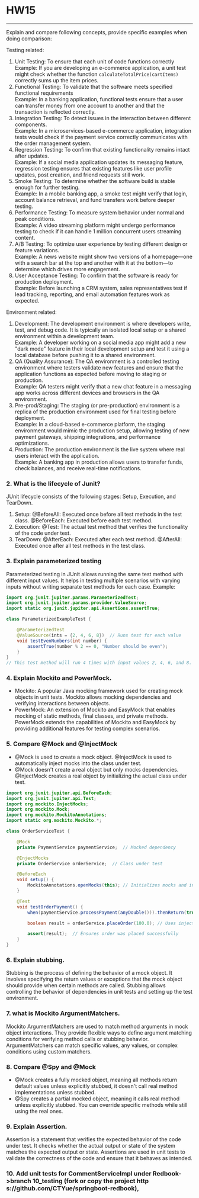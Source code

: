 # HW15
____
Explain and compare following concepts, provide specific examples when doing comparison: 

Testing related:  
1. Unit Testing: To ensure that each unit of code functions correctly  
Example: If you are developing an e-commerce application, a unit test might check whether the function `calculateTotalPrice(cartItems)` correctly sums up the item prices.
2. Functional Testing: To validate that the software meets specified functional requirements  
Example: In a banking application, functional tests ensure that a user can transfer money from one account to another and that the transaction is reflected correctly.  
3. Integration Testing: To detect issues in the interaction between different components.  
Example: In a microservices-based e-commerce application, integration tests would check if the payment service correctly communicates with the order management system.  
4. Regression Testing: To confirm that existing functionality remains intact after updates.  
Example: If a social media application updates its messaging feature, regression testing ensures that existing features like user profile updates, post creation, and friend requests still work.  
5. Smoke Testing: To determine whether the software build is stable enough for further testing.  
Example: In a mobile banking app, a smoke test might verify that login, account balance retrieval, and fund transfers work before deeper testing.  
6. Performance Testing: To measure system behavior under normal and peak conditions.  
Example: A video streaming platform might undergo performance testing to check if it can handle 1 million concurrent users streaming content.  
7. A/B Testing: To optimize user experience by testing different design or feature variations.  
Example: A news website might show two versions of a homepage—one with a search bar at the top and another with it at the bottom—to determine which drives more engagement.  
8. User Acceptance Testing: To confirm that the software is ready for production deployment.  
Example: Before launching a CRM system, sales representatives test if lead tracking, reporting, and email automation features work as expected.

Environment related:
1. Development: The development environment is where developers write, test, and debug code. It is typically an isolated local setup or a shared environment within a development team.  
Example: A developer working on a social media app might add a new "dark mode" feature in their local development setup and test it using a local database before pushing it to a shared environment.  
2. QA (Quality Assurance): The QA environment is a controlled testing environment where testers validate new features and ensure that the application functions as expected before moving to staging or production.  
Example: QA testers might verify that a new chat feature in a messaging app works across different devices and browsers in the QA environment.  
3. Pre-prod/Staging: The staging (or pre-production) environment is a replica of the production environment used for final testing before deployment.  
Example: In a cloud-based e-commerce platform, the staging environment would mimic the production setup, allowing testing of new payment gateways, shipping integrations, and performance optimizations.  
4. Production: The production environment is the live system where real users interact with the application.  
Example: A banking app in production allows users to transfer funds, check balances, and receive real-time notifications.

### 2. What is the lifecycle of Junit?
JUnit lifecycle consists of the following stages: Setup, Execution, and TearDown.  
1. Setup: @BeforeAll: Executed once before all test methods in the test class. @BeforeEach: Executed before each test method.
2. Execution: @Test: The actual test method that verifies the functionality of the code under test.
3. TearDown: @AfterEach: Executed after each test method. @AfterAll: Executed once after all test methods in the test class.

### 3. Explain parameterized testing
Parameterized testing in JUnit allows running the same test method with different input values. It helps in testing multiple scenarios with varying inputs without writing separate test methods for each case.
Example:
```java
import org.junit.jupiter.params.ParameterizedTest;
import org.junit.jupiter.params.provider.ValueSource;
import static org.junit.jupiter.api.Assertions.assertTrue;

class ParameterizedExampleTest {

    @ParameterizedTest
    @ValueSource(ints = {2, 4, 6, 8})  // Runs test for each value
    void testEvenNumbers(int number) {
        assertTrue(number % 2 == 0, "Number should be even");
    }
}
// This test method will run 4 times with input values 2, 4, 6, and 8.
```

### 4. Explain Mockito and PowerMock.
- Mockito: A popular Java mocking framework used for creating mock objects in unit tests. Mockito allows mocking dependencies and verifying interactions between objects.
- PowerMock: An extension of Mockito and EasyMock that enables mocking of static methods, final classes, and private methods. PowerMock extends the capabilities of Mockito and EasyMock by providing additional features for testing complex scenarios.

### 5. Compare @Mock and @InjectMock
- @Mock is used to create a mock object. @InjectMock is used to automatically inject mocks into the class under test.
- @Mock doesn't create a real object but only mocks dependencies. @InjectMock creates a real object by initializing the actual class under test.
```java
import org.junit.jupiter.api.BeforeEach;
import org.junit.jupiter.api.Test;
import org.mockito.InjectMocks;
import org.mockito.Mock;
import org.mockito.MockitoAnnotations;
import static org.mockito.Mockito.*;

class OrderServiceTest {

    @Mock
    private PaymentService paymentService;  // Mocked dependency

    @InjectMocks
    private OrderService orderService;  // Class under test

    @BeforeEach
    void setup() {
        MockitoAnnotations.openMocks(this); // Initializes mocks and injects them
    }

    @Test
    void testOrderPayment() {
        when(paymentService.processPayment(anyDouble())).thenReturn(true);  // Mock behavior

        boolean result = orderService.placeOrder(100.0); // Uses injected mock

        assert(result);  // Ensures order was placed successfully
    }
}
```

### 6. Explain stubbing.
Stubbing is the process of defining the behavior of a mock object. It involves specifying the return values or exceptions that the mock object should provide when certain methods are called. Stubbing allows controlling the behavior of dependencies in unit tests and setting up the test environment.

### 7. what is Mockito ArgumentMatchers.
Mockito ArgumentMatchers are used to match method arguments in mock object interactions. They provide flexible ways to define argument matching conditions for verifying method calls or stubbing behavior. ArgumentMatchers can match specific values, any values, or complex conditions using custom matchers.

### 8. Compare @Spy and @Mock
- @Mock creates a fully mocked object, meaning all methods return default values unless explicitly stubbed, it doesn't call real method implementations unless stubbed.
- @Spy creates a partial mocked object, meaning it calls real method unless explicitly stubbed. You can override specific methods while still using the real ones.

### 9. Explain Assertion.
Assertion is a statement that verifies the expected behavior of the code under test. It checks whether the actual output or state of the system matches the expected output or state. Assertions are used in unit tests to validate the correctness of the code and ensure that it behaves as intended.

### 10. Add unit tests for CommentServicelmpl under Redbook->branch 10_testing (fork or copy the project http s://github.com/CTYue/springboot-redbook),












